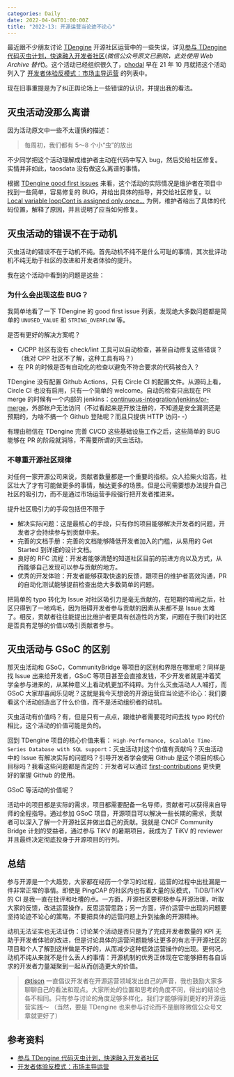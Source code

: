 ```yaml
---
categories: Daily
date: 2022-04-04T01:00:00Z
title: "2022-13: 开源运营当论迹不论心"
---
```


最近跟不少朋友讨论 [TDengine](https://github.com/taosdata/TDengine) 开源社区运营中的一些失误，详见[参与 TDengine 代码灭虫计划，快速融入开发者社区](http://web.archive.org/web/20220403062947/https://mp.weixin.qq.com/s/mssWF5AoUG-vt-b5_QMtRA)(*微信公众号原文已删除，此处使用 Web Archive 替代*)。这个活动已经组织很久了，[phodal](https://github.com/phodal) 早在 21 年 10 月就把这个活动列入了 [开发者体验反模式：市场主导运营](https://dx.phodal.com/docs/anti-patterns/marketing-drive-developement.html) 的列表中。

现在旧事重提是为了纠正舆论场上一些错误的认识，并提出我的看法。

## 灭虫活动没那么离谱

因为活动原文中一些不太谨慎的描述：

> 每周初，我们都有 5～8 个小“虫”的放出

不少同学把这个活动理解成维护者主动在代码中写入 bug，然后交给社区修复。实情并非如此，taosdata 没有做这么离谱的事情。

根据 [TDengine good first issues](https://github.com/taosdata/TDengine/issues?q=label%3A%22good+first+issue%22+) 来看，这个活动的实际情况是维护者在项目中找到一些简单，容易修复的 BUG，并给出具体的指导，并交给社区修复。以 [Local variable loopCont is assigned only once...](https://github.com/taosdata/TDengine/issues/9128) 为例，维护者给出了具体的代码位置，解释了原因，并且说明了应当如何修复。

## 灭虫活动的错误不在于动机

灭虫活动的错误不在于动机不纯。首先动机不纯不是什么可耻的事情，其次批评动机不纯无助于社区的改进和开发者体验的提升。

我在这个活动中看到的问题是这些：

### 为什么会出现这些 BUG？

我简单地看了一下 TDengine 的 good first issue 列表，发现绝大多数问题都是简单的 `UNUSED_VALUE` 和 `STRING_OVERFLOW` 等。

是否有更好的解决方案呢？

- C/CPP 社区有没有 check/lint 工具可以自动检查，甚至自动修复这些错误？（我对 CPP 社区不了解，这种工具有吗？）
- 在 PR 的时候是否有自动化的检查以避免不符合要求的代码被合入？

TDengine 没有配置 Github Actions，只有 Circle CI 的配置文件。从源码上看，Circle CI 也没有启用，只有一个简单的 welcome。自动的检查只出现在 PR merge 的时候有一个内部的 jenkins：[continuous-integration/jenkins/pr-merge](http://ci.bl.taosdata.com:8080/job/NewTest/job/PR-11242/1/display/redirect)，外部帐户无法访问（不过看起来是开放注册的，不知道是安全漏洞还是预期的，为啥不搞一个 Github 登陆呢？而且只提供 HTTP 访问- -）

有理由相信在 TDengine 完善 CI/CD 这些基础设施工作之后，这些简单的 BUG 能够在 PR 的阶段就消除，不需要所谓的灭虫活动。

### 不尊重开源社区规律

对任何一家开源公司来说，贡献者数量都是一个重要的指标。众人拾柴火焰高，社区壮大了才有可能做更多的事情，触达更多的场景。但是公司需要想办法提升自己社区的吸引力，而不是通过市场运营手段强行把开发者推进来。

提升社区吸引力的手段包括但不限于

- 解决实际问题：这是最核心的手段，只有你的项目能够解决开发者的问题，开发者才会持续参与到贡献中来。
- 完善的文档手册：完善的文档能够降低开发者加入的门槛，从易用的 Get Started 到详细的设计文档。
- 良好的 RFC 流程：开发者能够清楚的知道社区目前的前进方向以及方式，从而能够自己发现可以参与贡献的地方。
- 优秀的开发体验：开发者能够获取快速的反馈，跟项目的维护者高效沟通，PR 的自动化测试能够提前检查出绝大多数简单的问题。

把简单的 typo 转化为 Issue 对社区吸引力是毫无贡献的，在短期的喧闹之后，社区只得到了一地鸡毛，因为阻碍开发者参与贡献的因素从来都不是 Issue 太难了。相反，贡献者往往能提出比维护者更具有创造性的方案，问题在于我们的社区是否具有足够的价值以吸引贡献者参与。

## 灭虫活动与 GSoC 的区别

那灭虫活动和 GSoC，CommunityBridge 等项目的区别和界限在哪里呢？同样是找 Issue 出来给开发者，GSoC 等项目甚至会直接发钱，不少开发者就是冲着奖学金参与进来的，从某种意义上看动机更加不纯粹。为什么灭虫活动人人喊打，而 GSoC 大家却喜闻乐见呢？这就是我今天想说的开源运营应当论迹不论心：我们要看这个活动创造出了什么价值，而不是活动组织者的动机。

灭虫活动有价值吗？有，但是只有一点点，跟维护者需要花时间去找 typo 的代价相比，这个活动的价值可能是负的。

回到 TDengine 项目的核心价值来看： `High-Performance, Scalable Time-Series Database with SQL support`：灭虫活动对这个价值有贡献吗？灭虫活动中的 Issue 有解决实际的问题吗？引导开发者学会使用 Github 是这个项目的核心目标吗？我看这些问题都是否定的：开发者可以通过 [first-contributions](https://github.com/firstcontributions/first-contributions) 更快更好的掌握 Github 的使用。

GSoC 等活动的价值呢？

活动中的项目都是实际的需求，项目都需要配备一名导师，贡献者可以获得来自导师的全程指导。通过参加 GSoC 项目，开源项目可以解决一些长期的需求，贡献者可以深入了解一个开源社区并做出自己的贡献。我就是 CNCF Community Bridge 计划的受益者，通过参与 TiKV 的暑期项目，我成为了 TiKV 的 reviewer 并且最终决定彻底投身于开源项目的行列。

## 总结

参与开源是一个大趋势，大家都在经历一个学习的过程，运营的过程中出批漏是一件非常正常的事情。即使是 PingCAP 的社区内也有着大量的反模式，TiDB/TiKV 的 CI 是我一直在批评和吐槽的点。一方面，开源社区要积极参与开源治理，听取大家的反馈，改进运营操作，反思运营思路；另一方面，评价运营中出现的问题要坚持论迹不论心的策略，不要把具体的运营问题上升到抽象的开源精神。

动机无法证实也无法证伪：讨论某个活动是否只是为了完成开发者数量的 KPI 无助于开发者体验的改进，但是讨论具体的运营问题能够让更多的有志于开源社区的项目和个人了解到这样做是不好的，从而减少这种低效运营操作的出现。更何况，动机不纯从来就不是什么丢人的事情：开源机制的优秀正体现在它能够把有各自诉求的开发者力量凝聚到一起从而创造更大的价值。

> [@tison](https://github.com/tisonkun) 一直倡议开发者在开源运营领域发出自己的声音，我也鼓励大家多聊聊自己的看法和观点。大家所处的位置和思考的角度不同，得出的结论也各不相同。只有参与讨论的角度足够多样化，我们才能够得到更好的开源运营实践～ （当然，要是 TDengine 也来参与讨论而不是删除微信公众号文章就更好了）

## 参考资料

- [参与 TDengine 代码灭虫计划，快速融入开发者社区](http://web.archive.org/web/20220403062947/https://mp.weixin.qq.com/s/mssWF5AoUG-vt-b5_QMtRA)
- [开发者体验反模式：市场主导运营](https://dx.phodal.com/docs/anti-patterns/marketing-drive-developement.html)
